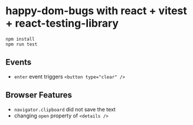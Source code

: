 # happy-dom-bugs with react + vitest + react-testing-library

```shell
npm install
npm run test
```

## Events

- `enter` event triggers `<button type="clear" />`

## Browser Features

- `navigator.clipboard` did not save the text
- changing `open` property of `<details />`
